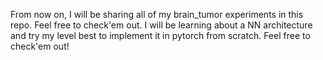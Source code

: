From now on, I will be sharing all of my brain_tumor experiments in this repo. Feel free to check'em out.
I will be learning about a NN architecture and try my level best to implement it in pytorch from scratch.
Feel free to check'em out!
